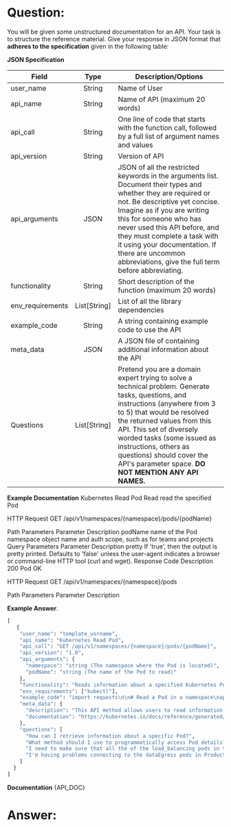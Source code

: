 # Question:

You will be given some unstructured documentation for an API. Your task is to structure the reference material. Give your response in JSON format that **adheres to the specification** given in the following table:

**JSON Specification**

| Field | Type | Description/Options |
|---|:---:|---|
| user_name | String | Name of User |
| api_name | String | Name of API (maximum 20 words) |
| api_call | String | One line of code that starts with the function call, followed by a full list of argument names and values |
| api_version | String | Version of API |
| api_arguments | JSON | JSON of all the restricted keywords in the arguments list. Document their types and whether they are required or not. Be descriptive yet concise. Imagine as if you are writing this for someone who has never used this API before, and they must complete a task with it using your documentation. If there are uncommon abbreviations, give the full term before abbreviating. |
| functionality | String | Short description of the function (maximum 20 words) |
| env_requirements | List[String] | List of all the library dependencies |
| example_code | String | A string containing example code to use the API |
| meta_data | JSON | A JSON file of containing additional information about the API |
| Questions | List[String] | Pretend you are a domain expert trying to solve a technical problem. Generate tasks, questions, and instructions (anywhere from 3 to 5) that would be resolved the returned values from this API. This set of diversely worded tasks (some issued as instructions, others as questions) should cover the API's parameter space. **DO NOT MENTION ANY API NAMES.** |

**Example Documentation**
Kubernetes Read Pod
Read
read the specified Pod

HTTP Request
GET /api/v1/namespaces/{namespace}/pods/{podName}

Path Parameters
Parameter	Description
podName	name of the Pod
namespace	object name and auth scope, such as for teams and projects
Query Parameters
Parameter	Description
pretty	If 'true', then the output is pretty printed. Defaults to 'false' unless the user-agent indicates a browser or command-line HTTP tool (curl and wget).
Response
Code	Description
200
Pod	OK

HTTP Request
GET /api/v1/namespaces/{namespace}/pods

Path Parameters
Parameter	Description



**Example Answer**.

```python
[
   {
    "user_name": "template_usrname",
    "api_name": "Kubernetes Read Pod",
    "api_call": "GET /api/v1/namespaces/{namespace}/pods/{podName}",
    "api_version": "1.0",
    "api_arguments": {
      "namespace": "string (The namespace where the Pod is located)",
      "podName": "string (The name of the Pod to read)"
    },
    "functionality": "Reads information about a specified Kubernetes Pod in REST format",
    "env_requirements": ["kubectl"],
    "example_code": "import requests\n\n# Read a Pod in a namespace\napi_url = 'https://your-kubernetes-api-server/api/v1/namespaces/your-namespace/pods/your-pod-name'\nheaders = {'Authorization': 'Bearer your-auth-token'}\nresponse = requests.get(api_url, headers=headers)\nprint(response.json())",
    "meta_data": {
      "description": "This API method allows users to read information about a specified Kubernetes Pod using RESTful API calls.",
      "documentation": "https://kubernetes.io/docs/reference/generated/kubectl/kubectl-commands#get"
    },
    "questions": [
      "How can I retrieve information about a specific Pod?",
      "What method should I use to programmatically access Pod details?",
      "I need to make sure that all the of the load_balancing pods in the research_team namespace spun up correctly."
      "I'm having problems connecting to the dataEgress pods in Production. Are they okay?"
    ]
  }
]
```

**Documentation**
{API_DOC}

# Answer: